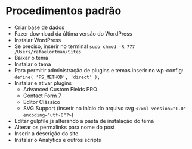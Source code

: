 # Procedimentos padrão
- Criar base de dados
- Fazer download da última versão do WordPress
- Instalar WordPress 
- Se preciso, inserir no terminal ```sudo chmod -R 777 /Users/rafaelortman/Sites```
- Baixar o tema
- Instalar o tema
- Para permitir administração de plugins e temas inserir no wp-config: ```define( 'FS_METHOD', 'direct' );```
- Instalar e ativar plugins 
    - Advanced Custom Fields PRO
    - Contact Form 7
    - Editor Clássico
    - SVG Support (inserir no início do arquivo svg ```<?xml version="1.0" encoding="utf-8"?>```)
- Editar gulpfile.js alterando a pasta de instalação do tema
- Alterar os permalinks para nome do post
- Inserir a descrição do site
- Instalar o Analytics e outros scripts 
